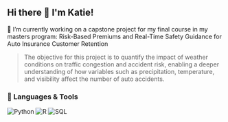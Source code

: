 ## Hi there 👋 I'm Katie! 



🔭 I’m currently working on a capstone project for my final course in my masters program: Risk-Based Premiums and Real-Time Safety Guidance for Auto Insurance Customer Retention
> The objective for this project is to quantify the impact of weather conditions on traffic congestion and accident risk, enabling a deeper understanding of how variables such as precipitation, temperature, and visibility affect the number of auto accidents. 


### 🔧 Languages & Tools
![Python](https://img.shields.io/badge/-Python-blue)
![R](https://img.shields.io/badge/-R-green)
![SQL](https://img.shields.io/badge/-SQL-orange)
